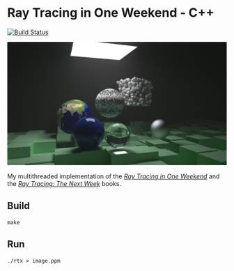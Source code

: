 # Ray Tracing in One Weekend - C++

[![Build Status](https://drone.teledhil.eu/api/badges/Teledhil/my_little_ray_tracer/status.svg)](https://drone.teledhil.eu/Teledhil/my_little_ray_tracer)

![Final Scene](images/final_scene.jpg "Final Scene")

My multithreaded implementation of the [_Ray Tracing in One Weekend_](https://raytracing.github.io/books/RayTracingInOneWeekend.html)
and the [_Ray Tracing: The Next Week_](https://raytracing.github.io/books/RayTracingTheNextWeek.html)
books.

## Build

```
make
```

## Run

```
./rtx > image.ppm
```
